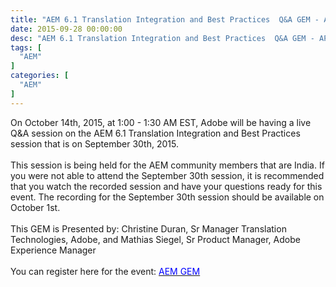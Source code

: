 ```yaml
---
title: "AEM 6.1 Translation Integration and Best Practices  Q&A GEM - APAC "
date: 2015-09-28 00:00:00
desc: "AEM 6.1 Translation Integration and Best Practices  Q&A GEM - APAC "
tags: [
  "AEM"
]
categories: [
  "AEM"
]
---
```


On October 14th, 2015, at 1:00 - 1:30 AM EST, Adobe will be having a live Q&amp;A session on the AEM 6.1 Translation Integration and Best Practices session that is on September 30th, 2015.<br />
<br />
This session is being held for the AEM community members that are India. If you were not able to attend the September 30th session, it is recommended that you watch the recorded session and have your questions ready for this event. The recording for the September 30th session should be available on October 1st.<br />
<br />
This GEM is Presented by: Christine Duran, Sr Manager Translation Technologies, Adobe, and Mathias Siegel, Sr Product Manager, Adobe Experience Manager<br />
<br />
You can register here for the event:&nbsp;<a href="https://communities.adobe.com/content/usergenerated/content/cush/en/communities/aem_technologistsdevelopersarchitects/events/_jcr_content/par/calendar/aem_gems_apac_q_a_ae.form.html/content/cush/en/communities/aem_technologistsdevelopersarchitects/events/upcoming-event-detail"><span style="color: blue;">AEM GEM</span></a>